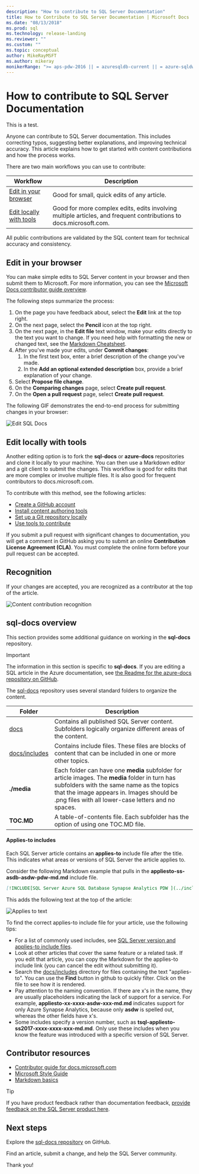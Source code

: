 ```yaml
---
description: "How to contribute to SQL Server Documentation"
title: How to Contribute to SQL Server Documentation | Microsoft Docs
ms.date: "08/13/2018"
ms.prod: sql
ms.technology: release-landing
ms.reviewer: ""
ms.custom: ""
ms.topic: conceptual
author: MikeRayMSFT
ms.author: mikeray
monikerRange: ">= aps-pdw-2016 || = azuresqldb-current || = azure-sqldw-latest || >= sql-server-2016 || >= sql-server-linux-2017 || = sqlallproducts-allversions"
---
```


# How to contribute to SQL Server Documentation

This is a test.

Anyone can contribute to SQL Server documentation. This includes correcting typos, suggesting better explanations, and improving technical accuracy. This article explains how to get started with content contributions and how the process works.

There are two main workflows you can use to contribute:

|Workflow|Description|
|---|---|
| [Edit in your browser](#githubui) | Good for small, quick edits of any article. |
| [Edit locally with tools](#tools) | Good for more complex edits, edits involving multiple articles, and frequent contributions to docs.microsoft.com. |

All public contributions are validated by the SQL content team for technical accuracy and consistency. 

## <a id="githubui"></a> Edit in your browser

You can make simple edits to SQL Server content in your browser and then submit them to Microsoft. For more information, you can see the [Microsoft Docs contributor guide overview](/contribute/#quick-edits-to-existing-documents). 

The following steps summarize the process: 

1. On the page you have feedback about, select the **Edit** link at the top right.
1. On the next page, select the **Pencil** icon at the top right.
1. On the next page, in the **Edit file** text window, make your edits directly to the text you want to change.
    If you need help with formatting the new or changed text, see the [Markdown Cheatsheet](https://github.com/adam-p/markdown-here/wiki/Markdown-Cheatsheet).
1. After you've made your edits, under **Commit changes**:
    1. In the first text box, enter a brief description of the change you've made.
    1. In the **Add an optional extended description** box, provide a brief explanation of your change.
1. Select **Propose file change**.
1. On the **Comparing changes** page, select **Create pull request**. 
1. On the **Open a pull request** page, select **Create pull request**. 

The following GIF demonstrates the end-to-end process for submitting changes in your browser:

![Edit SQL Docs](media/sql-server-docs-navigation-guide/edit-sql-docs.gif)

## <a id="tools"></a> Edit locally with tools

Another editing option is to fork the **sql-docs** or **azure-docs** repositories and clone it locally to your machine. You can then use a Markdown editor and a git client to submit the changes. This workflow is good for edits that are more complex or involve multiple files. It is also good for frequent contributors to docs.microsoft.com.

To contribute with this method, see the following articles:

- [Create a GitHub account](/contribute/get-started-setup-github)
- [Install content authoring tools](/contribute/get-started-setup-tools)
- [Set up a Git repository locally](/contribute/get-started-setup-local)
- [Use tools to contribute](/contribute/how-to-write-workflows-major)

If you submit a pull request with significant changes to documentation, you will get a comment in GitHub asking you to submit an online **Contribution License Agreement (CLA)**. You must complete the online form before your pull request can be accepted.

## Recognition

If your changes are accepted, you are recognized as a contributor at the top of the article.

![Content contribution recognition](./media/sql-server-docs-contribute/contribution-recognition.png)

## sql-docs overview

This section provides some additional guidance on working in the **sql-docs** repository.

> [!IMPORTANT]
> The information in this section is specific to **sql-docs**. If you are editing a SQL article in the Azure documentation, see [the Readme for the azure-docs repository on GitHub](https://github.com/MicrosoftDocs/azure-docs/blob/master/README.md).

The [sql-docs](https://github.com/MicrosoftDocs/sql-docs) repository uses several standard folders to organize the content.

| Folder | Description |
|---|---|
| [docs](https://github.com/MicrosoftDocs/sql-docs/tree/live/docs) | Contains all published SQL Server content. Subfolders logically organize different areas of the content. |
| [docs/includes](https://github.com/MicrosoftDocs/sql-docs/tree/live/docs/includes) | Contains include files. These files are blocks of content that can be included in one or more other topics. |
| **./media** | Each folder can have one **media** subfolder for article images. The **media** folder in turn has subfolders with the same name as the topics that the image appears in. Images should be .png files with all lower-case letters and no spaces. |
| **TOC.MD** | A table-of-contents file. Each subfolder has the option of using one TOC.MD file. |

#### Applies-to includes

Each SQL Server article contains an **applies-to** include file after the title. This indicates what areas or versions of SQL Server the article applies to.

Consider the following Markdown example that pulls in the **appliesto-ss-asdb-asdw-pdw-md.md** include file.

```Markdown
[!INCLUDE[SQL Server Azure SQL Database Synapse Analytics PDW ](../includes/applies-to-version/sql-asdb-asdbmi-asa-pdw.md)]
```

This adds the following text at the top of the article:

![Applies to text](./media/sql-server-docs-contribute/applies-to.png)

To find the correct applies-to include file for your article, use the following tips:

- For a list of commonly used includes, see [SQL Server version and applies-to include files](applies-to-includes.md).
- Look at other articles that cover the same feature or a related task. If you edit that article, you can copy the Markdown for the applies-to include link (you can cancel the edit without submitting it).
- Search the [docs/includes](https://github.com/MicrosoftDocs/sql-docs/tree/live/docs/includes) directory for files containing the text "applies-to". You can use the **Find** button in github to quickly filter. Click on the file to see how it is rendered.
- Pay attention to the naming convention. If there are x's in the name, they are usually placeholders indicating the lack of support for a service. For example, **appliesto-xx-xxxx-asdw-xxx-md.md** indicates support for only Azure Synapse Analytics, because only **asdw** is spelled out, whereas the other fields have x's.
- Some includes specify a version number, such as **tsql-appliesto-ss2017-xxxx-xxxx-xxx-md.md**. Only use these includes when you know the feature was introduced with a specific version of SQL Server.

## Contributor resources

- [Contributor guide for docs.microsoft.com](/contribute/)
- [Microsoft Style Guide](/teamblog/style-guide)
- [Markdown basics](https://help.github.com/articles/getting-started-with-writing-and-formatting-on-github/)

> [!TIP]
> If you have product feedback rather than documentation feedback, [provide feedback on the SQL Server product here](https://feedback.azure.com/forums/908035-sql-server).

## Next steps

Explore the [sql-docs repository](https://github.com/MicrosoftDocs/sql-docs) on GitHub.

Find an article, submit a change, and help the SQL Server community. 

Thank you!
